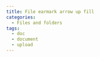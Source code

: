```yaml
---
title: File earmark arrow up fill
categories:
  - Files and folders
tags:
  - doc
  - document
  - upload
---
```

